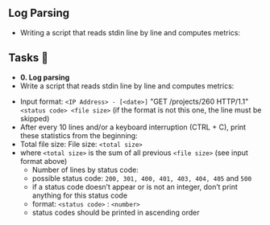 ## Log Parsing

- Writing a script that reads stdin line by line and computes metrics:

## Tasks :page_with_curl:

* **0. Log parsing**
* Write a script that reads stdin line by line and computes metrics:

- Input format: `<IP Address> - [<date>]` "GET /projects/260 HTTP/1.1" `<status code> <file size>` (if the format is not this one, the line must be skipped)
- After every 10 lines and/or a keyboard interruption (CTRL + C), print these statistics from the beginning:
- Total file size: File size: `<total size>`
- where `<total size>` is the sum of all previous `<file size>` (see input format above)
    - Number of lines by status code:
    - possible status code: `200, 301, 400, 401, 403, 404, 405` and `500`
    - if a status code doesn’t appear or is not an integer, don’t print anything for this status code
    - format: `<status code>` : `<number>`
    - status codes should be printed in ascending order